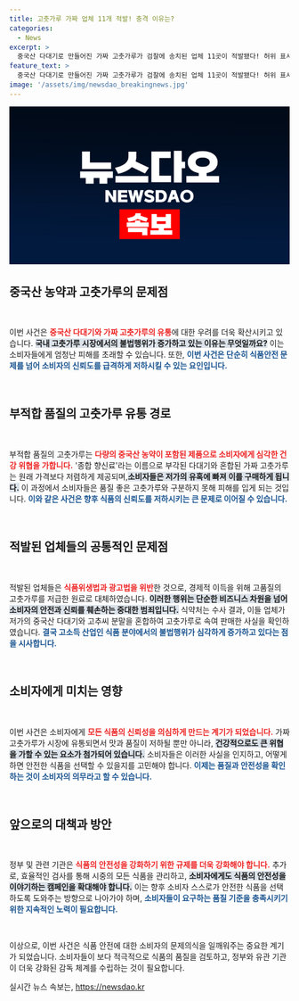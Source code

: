 ```yaml
---
title: 고춧가루 가짜 업체 11개 적발! 충격 이유는?
categories:
  - News
excerpt: >
  중국산 다대기로 만들어진 가짜 고춧가루가 검찰에 송치된 업체 11곳이 적발됐다! 허위 표시로 약 557톤을 판매하며 불법을 저지른 이들의 shocking한 진실을 밝혀냅니다. 소비자들의 식탁 위에 어떤 위험이 도사리고 있을까요?
feature_text: >
  중국산 다대기로 만들어진 가짜 고춧가루가 검찰에 송치된 업체 11곳이 적발됐다! 허위 표시로 약 557톤을 판매하며 불법을 저지른 이들의 shocking한 진실을 밝혀냅니다. 소비자들의 식탁 위에 어떤 위험이 도사리고 있을까요?
image: '/assets/img/newsdao_breakingnews.jpg'
---
```


<p><img src="/assets/img/newsdao_breakingnews.jpg" alt="firstkoreanews 속보" /></p>

<h2 data-ke-size="size26">중국산 농약과 고춧가루의 문제점</h2>

<p data-ke-size="size16">&nbsp;</p>

<p>이번 사건은 <b><span style="color: #ee2323;">중국산 다대기와 가짜 고춧가루의 유통</span></b>에 대한 우려를 더욱 확산시키고 있습니다. <b><span style="background-color: #21538527;">국내 고춧가루 시장에서의 불법행위가 증가하고 있는 이유는 무엇일까요?</span></b> 이는 소비자들에게 엄청난 피해를 초래할 수 있습니다. 또한, <b><span style="color: #1a5490;">이번 사건은 단순히 식품안전 문제를 넘어 소비자의 신뢰도를 급격하게 저하시킬 수 있는 요인입니다.</span></b></p>

<p data-ke-size="size16">&nbsp;</p>

<h2 data-ke-size="size26">부적합 품질의 고춧가루 유통 경로</h2>

<p data-ke-size="size16">&nbsp;</p>

<p>부적합 품질의 고춧가루는 <b><span style="color: #ee2323;">다량의 중국산 농약이 포함된 제품으로 소비자에게 심각한 건강 위협을 가합니다.</span></b> '종합 향신료'라는 이름으로 부각된 다대기와 혼합된 가짜 고춧가루는 원래 가격보다 저렴하게 제공되며,<b><span style="background-color: #21538527;">소비자들은 저가의 유혹에 빠져 이를 구매하게 됩니다.</span></b> 이 과정에서 소비자들은 품질 좋은 고춧가루와 구분하지 못해 피해를 입게 되는 것입니다. <b><span style="color: #1a5490;">이와 같은 사건은 향후 식품의 신뢰도를 저하시키는 큰 문제로 이어질 수 있습니다.</span></b></p>

<p data-ke-size="size16">&nbsp;</p>

<h2 data-ke-size="size26">적발된 업체들의 공통적인 문제점</h2>

<p data-ke-size="size16">&nbsp;</p>

<p>적발된 업체들은 <b><span style="color: #ee2323;">식품위생법과 광고법을 위반</span></b>한 것으로, 경제적 이득을 위해 고품질의 고춧가루를 저급한 원료로 대체하였습니다. <b><span style="background-color: #21538527;">이러한 행위는 단순한 비즈니스 차원을 넘어 소비자의 안전과 신뢰를 훼손하는 중대한 범죄입니다.</span></b> 식약처는 수사 결과, 이들 업체가 저가의 중국산 다대기와 고추씨 분말을 혼합하여 고춧가루로 속여 판매한 사실을 확인하였습니다. <b><span style="color: #1a5490;">결국 고소득 산업인 식품 분야에서의 불법행위가 심각하게 증가하고 있다는 점을 시사합니다.</span></b></p>

<p data-ke-size="size16">&nbsp;</p>

<h2 data-ke-size="size26">소비자에게 미치는 영향</h2>

<p data-ke-size="size16">&nbsp;</p>

<p>이번 사건은 소비자에게 <b><span style="color: #ee2323;">모든 식품의 신뢰성을 의심하게 만드는 계기가 되었습니다.</span></b> 가짜 고춧가루가 시장에 유통되면서 맛과 품질이 저하될 뿐만 아니라, <b><span style="background-color: #21538527;">건강적으로도 큰 위협을 가할 수 있는 요소가 첨가되어 있습니다.</span></b> 소비자들은 이러한 사실을 인지하고, 어떻게 하면 안전한 식품을 선택할 수 있을지를 고민해야 합니다. <b><span style="color: #1a5490;">이제는 품질과 안전성을 확인하는 것이 소비자의 의무라고 할 수 있습니다.</span></b></p>

<p data-ke-size="size16">&nbsp;</p>

<h2 data-ke-size="size26">앞으로의 대책과 방안</h2>

<p data-ke-size="size16">&nbsp;</p>

<p>정부 및 관련 기관은 <b><span style="color: #ee2323;">식품의 안전성을 강화하기 위한 규제를 더욱 강화해야 합니다.</span></b> 추가로, 효율적인 검사를 통해 시중의 모든 식품을 관리하고, <b><span style="background-color: #21538527;">소비자에게도 식품의 안전성을 이야기하는 캠페인을 확대해야 합니다.</span></b> 이는 향후 소비자 스스로가 안전한 식품을 선택하도록 도와주는 방향으로 나아가야 하며, <b><span style="color: #1a5490;">소비자들이 요구하는 품질 기준을 충족시키기 위한 지속적인 노력이 필요합니다.</span></b></p>

<p data-ke-size="size16">&nbsp;</p>

<p>이상으로, 이번 사건은 식품 안전에 대한 소비자의 문제의식을 일깨워주는 중요한 계기가 되었습니다. 소비자들이 보다 적극적으로 식품의 품질을 검토하고, 정부와 유관 기관이 더욱 강화된 감독 체계를 수립하는 것이 필요합니다.</p>
실시간 뉴스 속보는, <a href="https://newsdao.kr" rel="dofollow">https://newsdao.kr</a>


